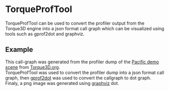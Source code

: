 # TorqueProfTool
TorqueProfTool can be used to convert the profiler output from the Torque3D engine into a json format call graph which can be visualized using tools such as gprof2dot and graphviz.

## Example
This call-graph was generated from the profiler dump of the [Pacific demo scene](http://torque3d.wdfiles.com/local--files/communityproject%3Aperformance%3Aprofiling-and-optimisation/profilerDumpToFile241587.txt) from [Torque3D.org](http://torque3d.org).  
TorqueProfTool was used to convert the profiler dump into a json format call graph, then [gprof2dot](https://github.com/jrfonseca/gprof2dot) was used to convert the callgraph to dot graph.  
Finaly, a png image was generated using [graphviz](http://www.graphviz.org) dot.
  
  
